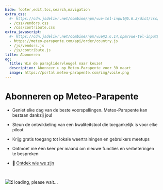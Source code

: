 ```yaml
---
hide: footer,edit,toc,search,navigation
extra_css:
  #- https://cdn.jsdelivr.net/combine/npm/vue-tel-input@5.6.2/dist/css/component.min.css,npm/vue-tel-input@5.6.2/dist/css/sprite.min.css
  - /css/vendors.css
  - /css/contribute.css
extra_javascript:
  #- https://cdn.jsdelivr.net/combine/npm/vue@2.6.14,npm/vue-tel-input@5.6.2/dist/vue-tel-input.umd.min.js,npm/vue-resource@1.5.3/dist/vue-resource.min.js
  - https://meteo-parapente.com/api/order/country.js
  - /js/vendors.js
  - /js/contribute.js
title: Abonneren
og:
  title: Win de paraglidervleugel naar keuze!
  description: Abonneer u op Meteo-Parapente voor 30 maart
  image: https://portal.meteo-parapente.com/img/voile.png
---
```


# Abonneren op Meteo-Parapente
 
- Geniet elke dag van de beste voorspellingen. Meteo-Parapente kan bestaan dankzij jou!
 
- Steun de ontwikkeling van een kwaliteitstool die toegankelijk is voor elke piloot
 
- Krijg gratis toegang tot lokale weertrainingen en gebruikers meetups
 
- Ontmoet me één keer per maand om nieuwe functies en verbeteringen te bespreken

- 👋 <a href="/nl/about-us/" target="_blank">Ontdek wie we zijn</a>

<br>

<script>
  const mp_form_locale = {
    locale: `nl`,
    default_country: `NL`,
    product_contributor_title: `Bijdrager`,
    product_contributor_description: `€3 per maand <small>(12 maanden)</small>`,
    product_supporter_title: `Supporter`,
    product_supporter_description: `5€ per maand <small>(12 maanden)</small>`,
    product_small_text: `Eenmalige betaling van €### voor 12 maanden. Geen automatische verlenging.`,
    header_coordinates: `Over u`,
    email: `Email`,
    mobile_phone: `Mobiele telefoon`,
    mobile_phone_small_text: `Alleen gebruikt om uw toegangscode te ontvangen en om deze te resetten in geval u deze verliest. Als u geen mobiele telefoon heeft, neem dan contact op met support@meteo-parapente.com`,
    payment_method: `Betaalmethode`,
    payment_card: `Kredietkaart / Debetkaart`,
    payment_proceed: `Doorgaan naar betaling ►`,
    terms_approval: `Door te klikken op "Doorgaan naar betaling", gaat u akkoord en stemt u in met de <a href="/nl/legal/#terms" target="_blank">Algemene gebruiksvoorwaarden van Meteo-Parapente</a>, de <a href="/nl/legal/#membership" target="_blank">Specifieke abonnementsvoorwaarden</a> en het <a href="/nl/privacy/" target="_blank">Privacybeleid</a>. `,
    error_email: `Emailadres is ongeldig`,
    error_phone: `Het telefoonnummer is ongeldig`,
    error_request: `Fout: kan de server niet bereiken. Controleer uw verbinding en probeer het opnieuw.`,
    need_help: `Hebt u hulp nodig?`,
    email_us: `Schrijf een email naar <strong>support@meteo-parapente.com</strong>`,
    payment_declined: `Uw bank heeft de betaling geweigerd. Probeer het alstublieft opnieuw.`,
    payment_sepa: `SEPA-overschrijving`
  };
</script>
<div id="app">
  <p v-if="!ready"><img src="/img/load.gif" class="loading" alt="⏳ loading, please wait..." /></p>
</div>